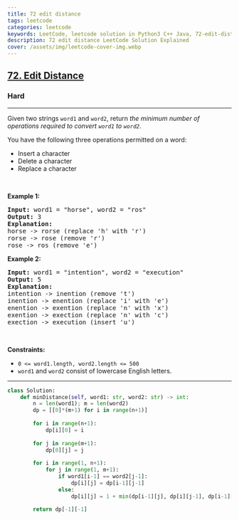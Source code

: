 ```yaml
---
title: 72 edit distance
tags: leetcode
categories: leetcode
keywords: LeetCode, leetcode solution in Python3 C++ Java, 72-edit-distance solution
description: 72 edit distance LeetCode Solution Explained
cover: /assets/img/leetcode-cover-img.webp
---
```



<h2><a href="https://leetcode.com/problems/edit-distance/">72. Edit Distance</a></h2><h3>Hard</h3><hr><div><p>Given two strings <code>word1</code> and <code>word2</code>, return <em>the minimum number of operations required to convert <code>word1</code> to <code>word2</code></em>.</p>

<p>You have the following three operations permitted on a word:</p>

<ul>
	<li>Insert a character</li>
	<li>Delete a character</li>
	<li>Replace a character</li>
</ul>

<p>&nbsp;</p>
<p><strong>Example 1:</strong></p>

<pre><strong>Input:</strong> word1 = "horse", word2 = "ros"
<strong>Output:</strong> 3
<strong>Explanation:</strong> 
horse -&gt; rorse (replace 'h' with 'r')
rorse -&gt; rose (remove 'r')
rose -&gt; ros (remove 'e')
</pre>

<p><strong>Example 2:</strong></p>

<pre><strong>Input:</strong> word1 = "intention", word2 = "execution"
<strong>Output:</strong> 5
<strong>Explanation:</strong> 
intention -&gt; inention (remove 't')
inention -&gt; enention (replace 'i' with 'e')
enention -&gt; exention (replace 'n' with 'x')
exention -&gt; exection (replace 'n' with 'c')
exection -&gt; execution (insert 'u')
</pre>

<p>&nbsp;</p>
<p><strong>Constraints:</strong></p>

<ul>
	<li><code>0 &lt;= word1.length, word2.length &lt;= 500</code></li>
	<li><code>word1</code> and <code>word2</code> consist of lowercase English letters.</li>
</ul>
</div>

---




```python
class Solution:
    def minDistance(self, word1: str, word2: str) -> int:
        n = len(word1); m = len(word2)
        dp = [[0]*(m+1) for i in range(n+1)]
        
        for i in range(n+1):
            dp[i][0] = i
        
        for j in range(m+1):
            dp[0][j] = j
        
        for i in range(1, n+1):
            for j in range(1, m+1):
                if word1[i-1] == word2[j-1]:
                    dp[i][j] = dp[i-1][j-1]
                else:
                    dp[i][j] = 1 + min(dp[i-1][j], dp[i][j-1], dp[i-1][j-1])
        
        return dp[-1][-1]
```
